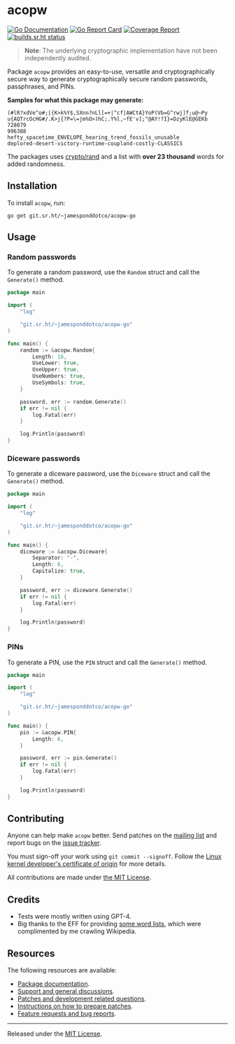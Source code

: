 # acopw

[![Go Documentation](https://godocs.io/git.sr.ht/~jamesponddotco/acopw-go?status.svg)](https://godocs.io/git.sr.ht/~jamesponddotco/acopw-go)
[![Go Report Card](https://goreportcard.com/badge/git.sr.ht/~jamesponddotco/acopw-go)](https://goreportcard.com/report/git.sr.ht/~jamesponddotco/acopw-go)
[![Coverage Report](https://img.shields.io/badge/coverage-100%25-brightgreen)](https://git.sr.ht/~jamesponddotco/acopw-go/tree/trunk/item/cover.out)
[![builds.sr.ht status](https://builds.sr.ht/~jamesponddotco/acopw-go.svg)](https://builds.sr.ht/~jamesponddotco/acopw-go?)

> **Note**: The underlying cryptographic implementation have not been
> independently audited.

Package `acopw` provides an easy-to-use, versatile and cryptographically
secure way to generate cryptographically secure random passwords,
passphrases, and PINs.

**Samples for what this package may generate:**

```console
(#lR?xdVe^o#;|{K>k%Y$,SXnn?nLl[=+|^cf|AWCtA}YoP(Vb=G^rwj]f;u@~Py
u{AQTrcOcHG#/.K>j{?P=\=jm%O>)hC;.Y%l,~fE'v];^@AY!?I}=DzyKlE@GEKb
728079
996388
hefty_spacetime_ENVELOPE_hearing_trend_fossils_unusable
deplored-desert-victory-runtime-coupland-costly-CLASSICS
```

The packages uses [crypto/rand](https://godocs.io/crypto/rand) and a list with **over 23 thousand** words for added randomness.

## Installation

To install `acopw`, run:

```console
go get git.sr.ht/~jamesponddotco/acopw-go
```

## Usage

### Random passwords

To generate a random password, use the `Random` struct and call the `Generate()` method.

```go
package main

import (
	"log"

	"git.sr.ht/~jamesponddotco/acopw-go"
)

func main() {
	random := &acopw.Random{
		Length: 16,
		UseLower: true,
		UseUpper: true,
		UseNumbers: true,
		UseSymbols: true,
	}

	password, err := random.Generate()
	if err != nil {
		log.Fatal(err)
	}

	log.Println(password)
}
```

### Diceware passwords

To generate a diceware password, use the `Diceware` struct and call the `Generate()` method.

```go
package main

import (
	"log"

	"git.sr.ht/~jamesponddotco/acopw-go"
)

func main() {
	diceware := &acopw.Diceware{
		Separator: "-",
		Length: 6,
		Capitalize: true,
	}

	password, err := diceware.Generate()
	if err != nil {
		log.Fatal(err)
	}

	log.Println(password)
}
```

### PINs

To generate a PIN, use the `PIN` struct and call the `Generate()` method.

```go
package main

import (
	"log"

	"git.sr.ht/~jamesponddotco/acopw-go"
)

func main() {
	pin := &acopw.PIN{
		Length: 6,
	}

	password, err := pin.Generate()
	if err != nil {
		log.Fatal(err)
	}

	log.Println(password)
}
```

## Contributing

Anyone can help make `acopw` better. Send patches on the [mailing
list](https://lists.sr.ht/~jamesponddotco/acopw-devel) and report bugs
on the [issue tracker](https://todo.sr.ht/~jamesponddotco/acopw).

You must sign-off your work using `git commit --signoff`. Follow the
[Linux kernel developer's certificate of
origin](https://www.kernel.org/doc/html/latest/process/submitting-patches.html#sign-your-work-the-developer-s-certificate-of-origin)
for more details.

All contributions are made under [the MIT License](LICENSE.md).

## Credits

- Tests were mostly written using GPT-4.
- Big thanks to the EFF for providing [some word lists](https://www.eff.org/dice), which were complimented by me crawling Wikipedia.

## Resources

The following resources are available:

- [Package documentation](https://godocs.io/git.sr.ht/~jamesponddotco/acopw-go).
- [Support and general discussions](https://lists.sr.ht/~jamesponddotco/acopw-discuss).
- [Patches and development related questions](https://lists.sr.ht/~jamesponddotco/acopw-devel).
- [Instructions on how to prepare patches](https://git-send-email.io/).
- [Feature requests and bug reports](https://todo.sr.ht/~jamesponddotco/acopw).

---

Released under the [MIT License](LICENSE.md).
